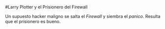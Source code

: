 #Larry Plotter y el Prisionero del Firewall

Un supuesto hacker maligno se salta el *Firewall* y siembra el *panico*.
Resulta que el prisionero es bueno.
